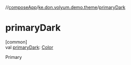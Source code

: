 //[composeApp](../../index.md)/[ke.don.volyum.demo.theme](index.md)/[primaryDark](primary-dark.md)

# primaryDark

[common]\
val [primaryDark](primary-dark.md): [Color](https://developer.android.com/reference/kotlin/androidx/compose/ui/graphics/Color.html)

Primary